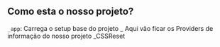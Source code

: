 ## Como esta o nosso projeto?
`_app`: Carrega o setup base do projeto
  _ Aqui vão ficar os Providers de informação do nosso projeto
  _CSSReset